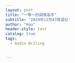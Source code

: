 ```yaml
---
layout: post
title: "一等一的调情高手"
subtitle: '2019年11月47周语记'
author: "Hao"
header-style: text
catalog: true
tags:
  - Audio Writing


---
```


